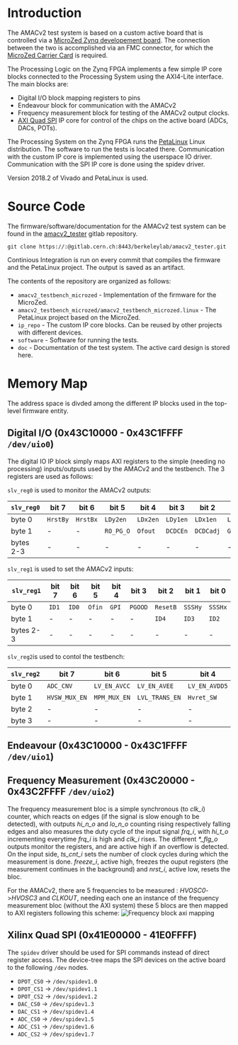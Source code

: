 <!-- TITLE: AMACv2 Testing -->
<!-- SUBTITLE: Summary of the tools used for testing the AMACv2 chip -->

# Introduction
The AMACv2 test system is based on a custom active board that is controlled via a [MicroZed Zynq developement board](http://zedboard.org/product/microzed). The connection between the two is accomplished via an FMC connector, for which the [MicroZed Carrier Card](http://zedboard.org/product/microzed-fmc-carrier) is required.

The Processing Logic on the Zynq FPGA implements a few simple IP core blocks connected to the Processing System using the AXI4-Lite interface. The main blocks are:
* Digital I/O block mapping registers to pins 
* Endeavour block for communication with the AMACv2
* Frequency measurement block for testing of the AMACv2 output clocks.
* [AXI Quad SPI](https://www.xilinx.com/support/documentation/ip_documentation/axi_quad_spi/v3_2/pg153-axi-quad-spi.pdf) IP core for control of the chips on the active board (ADCs, DACs, POTs).

The Processing System on the Zynq FPGA runs the [PetaLinux](https://www.xilinx.com/products/design-tools/embedded-software/petalinux-sdk.html) Linux distribution. The software to run the tests is located there. Communication with the custom IP core is implemented using the userspace IO driver. Communication with the SPI IP core is done using the spidev driver.

Version 2018.2 of Vivado and PetaLinux is used.

# Source Code
The firmware/software/documentation for the AMACv2 test system can be found in the [amacv2_tester](https://gitlab.cern.ch/berkeleylab/amacv2_tester) gitlab repository.

```shell
git clone https://:@gitlab.cern.ch:8443/berkeleylab/amacv2_tester.git
```

Continious Integration is run on every commit that compiles the firmware and the PetaLinux project. The output is saved as an artifact.

The contents of the repository are organized as follows:
* `amacv2_testbench_microzed` - Implementation of the firmware for the MicroZed.
* `amacv2_testbench_microzed/amacv2_testbench_microzed.linux` - The PetaLinux project based on the MicroZed.
* `ip_repo` - The custom IP core blocks. Can be reused by other projects with different devices.
* `software` - Software for running the tests.
* `doc` - Documentation of the test system. The active card design is stored here.

# Memory Map
The address space is divded among the different IP blocks used in the top-level firmware entity.

## Digital I/O (0x43C10000 - 0x43C1FFFF `/dev/uio0`)
The digital IO IP block simply maps AXI registers to the simple (needing no processing) inputs/outputs used by the AMACv2 and the testbench. The 3 registers are used as follows:

`slv_reg0` is used to monitor the AMACv2 outputs:

| `slv_reg0` | bit 7    | bit 6    | bit 5     | bit 4    | bit 3    | bit 2     | bit 1    | bit 0    |
|------------|----------|----------|-----------|----------|----------|-----------|----------|----------|
| byte 0     | `HrstBy` | `HrstBx` | `LDy2en`  | `LDx2en` | `LDy1en` | `LDx1en`  | `LDy0en` | `LDx0en` |
| byte 1     | -        | -        | `RO_PG_O` | `Ofout`  | `DCDCEn` | `DCDCadj` | `GPO`    | `LAM`    |
| bytes 2-3   | -        | -        | -         | -        | -        | -         | -        | -        |

`slv_reg1` is used to set the AMACv2 inputs:

| `slv_reg1` | bit 7    | bit 6    | bit 5     | bit 4    | bit 3    | bit 2     | bit 1    | bit 0    |
|------------|----------|----------|-----------|----------|----------|-----------|----------|----------|
| byte 0     | `ID1` | `ID0` | `Ofin`  | `GPI` | `PGOOD` | `ResetB`  | `SSSHy` | `SSSHx` |
| byte 1     | -        | -        | - | -  | - | `ID4` | `ID3`    | `ID2`    |
| bytes 2-3   | -        | -        | -         | -        | -        | -         | -        | -        |

`slv_reg2`is used to contol the testbench:

| `slv_reg2` | bit 7    | bit 6    | bit 5     | bit 4    | bit 3    | bit 2     | bit 1    | bit 0    |
|------------|----------|----------|-----------|----------|----------|-----------|----------|----------|
| byte 0     | `ADC_CNV` | `LV_EN_AVCC` | `LV_EN_AVEE`  | `LV_EN_AVDD5` | `LV_EN_VN5` | `LV_EN_VP5`  | `LV_EN_2V5` | `LD_EN_VDDRL` |
| byte 1     | `HVSW_MUX_EN` | `MPM_MUX_EN`  | `LVL_TRANS_EN` | `Hvret_SW`  | `LD_EN_VDCDC` | `MUX_SEL2` | `MUX_SEL1`    | `MUX_SEL0`    |
| byte 2   | -        | -        | -         | -        | -        | -         | `HVref_HGND_SW`        | `FPGA_EFUSE_PULSE`   |
| byte 3   | -        | -        | -         | -        | -        | -         | -        | -        |
## Endeavour (0x43C10000 - 0x43C1FFFF `/dev/uio1`)

## Frequency Measurement (0x43C20000 - 0x43C2FFFF `/dev/uio2`)
The frequency measurement bloc is a simple synchronous (to *clk_i*) counter, which reacts on edges (if the signal is slow enough to be detected), with outputs *hi_n_o* and *lo_n_o* counting rising respectively falling edges and also measures the duty cycle of the input signal *frq_i*, with *hi_t_o* incrementing everytime *frq_i* is high and *clk_i* rises. The different *\*_flg_o* outputs monitor the registers, and are active high if an overflow is detected. On the input side, *ts_cnt_i* sets the number of clock cycles during which the measurement is done. *freeze_i*, active high, freezes the ouput registers (the measurement continues in the background) and *nrst_i*, active low, resets the bloc.

For the AMACv2, there are 5 frequencies to be measured : *HVOSC0*->*HVOSC3* and *CLKOUT*, needing each one an instance of the frequency measurement bloc (without the AXI system) these 5 blocs are then mapped to AXI registers following this scheme:
![Frequency block axi mapping](https://user-images.githubusercontent.com/39920129/43347961-a8247306-91c5-11e8-809f-e998ce7a83cd.png)

## Xilinx Quad SPI (0x41E00000 - 41E0FFFF)
The `spidev` driver should be used for SPI commands instead of direct register access. The device-tree maps the SPI devices on the active board to the following `/dev` nodes.
* `DPOT_CS0` → `/dev/spidev1.0`
* `DPOT_CS1` → `/dev/spidev1.1`
* `DPOT_CS2` → `/dev/spidev1.2`
* `DAC_CS0` → `/dev/spidev1.3`
* `DAC_CS1` → `/dev/spidev1.4`
* `ADC_CS0` → `/dev/spidev1.5`
* `ADC_CS1` → `/dev/spidev1.6`
* `ADC_CS2` → `/dev/spidev1.7`
